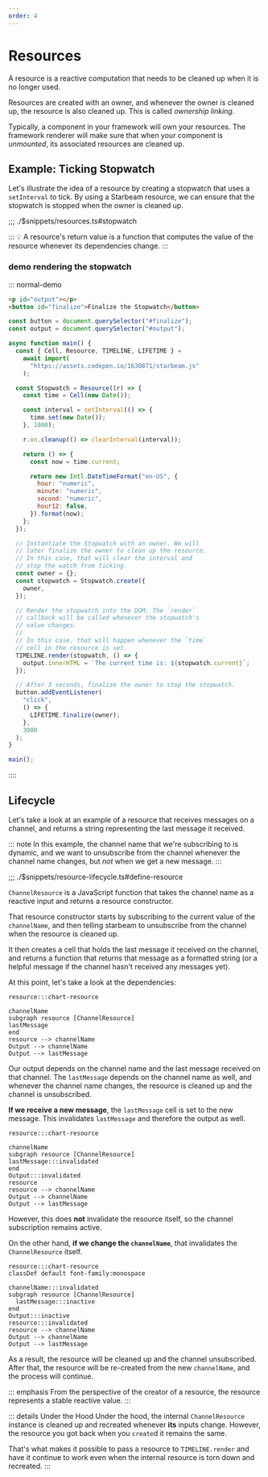```yaml
---
order: 4
---
```


# Resources

A resource is a reactive computation that needs to be cleaned up when it is no longer used.

Resources are created with an owner, and whenever the owner is cleaned up, the resource is also
cleaned up. This is called _ownership linking_.

Typically, a component in your framework will own your resources. The framework renderer will make
sure that when your component is _unmounted_, its associated resources are cleaned up.

[validated on demand]: ./3-validation.md

## Example: Ticking Stopwatch

Let's illustrate the idea of a resource by creating a stopwatch that uses a `setInterval` to tick.
By using a Starbeam resource, we can ensure that the stopwatch is stopped when the owner is cleaned up.

;;; ./$snippets/resources.ts#stopwatch

::: 💡
A resource's return value is a function that computes the value of the resource whenever its
dependencies change.
:::

### <strong class="marker">demo</strong> rendering the stopwatch

::: normal-demo

```html
<p id="output"></p>
<button id="finalize">Finalize the Stopwatch</button>
```

```js
const button = document.querySelector("#finalize");
const output = document.querySelector("#output");

async function main() {
  const { Cell, Resource, TIMELINE, LIFETIME } =
    await import(
      "https://assets.codepen.io/1630871/starbeam.js"
    );

  const Stopwatch = Resource((r) => {
    const time = Cell(new Date());

    const interval = setInterval(() => {
      time.set(new Date());
    }, 1000);

    r.on.cleanup(() => clearInterval(interval));

    return () => {
      const now = time.current;

      return new Intl.DateTimeFormat("en-US", {
        hour: "numeric",
        minute: "numeric",
        second: "numeric",
        hour12: false,
      }).format(now);
    };
  });

  // Instantiate the Stopwatch with an owner. We will
  // later finalize the owner to clean up the resource.
  // In this case, that will clear the interval and
  // stop the watch from ticking.
  const owner = {};
  const stopwatch = Stopwatch.create({
    owner,
  });

  // Render the stopwatch into the DOM. The `render`
  // callback will be called whenever the stopwatch's
  // value changes.
  //
  // In this case, that will happen whenever the `time`
  // cell in the resource is set.
  TIMELINE.render(stopwatch, () => {
    output.innerHTML = `The current time is: ${stopwatch.current}`;
  });

  // After 3 seconds, finalize the owner to stop the stopwatch.
  button.addEventListener(
    "click",
    () => {
      LIFETIME.finalize(owner);
    },
    3000
  );
}

main();
```

::::

## Lifecycle

Let's take a look at an example of a resource that receives messages on a channel, and returns a
string representing the last message it received.

::: note
In this example, the channel name that we're subscribing to is dynamic, and we want to unsubscribe
from the channel whenever the channel name changes, but _not_ when we get a new message.
:::

;;; ./$snippets/resource-lifecycle.ts#define-resource

`ChannelResource` is a JavaScript function that takes the channel name as a reactive input and
returns a resource constructor.

That resource constructor starts by subscribing to the current value of the `channelName`, and then
telling starbeam to unsubscribe from the channel when the resource is cleaned up.

It then creates a cell that holds the last message it received on the channel, and returns a
function that returns that message as a formatted string (or a helpful message if the channel hasn't
received any messages yet).

At this point, let's take a look at the dependencies:

```deps
resource:::chart-resource

channelName
subgraph resource [ChannelResource]
lastMessage
end
resource --> channelName
Output --> channelName
Output --> lastMessage
```

Our output depends on the channel name and the last message received on that channel. The
`lastMessage` depends on the channel name as well, and whenever the channel name changes, the
resource is cleaned up and the channel is unsubscribed.

**If we receive a new message**, the `lastMessage` cell is set to the new message. This invalidates
`lastMessage` and therefore the output as well.

```deps
resource:::chart-resource

channelName
subgraph resource [ChannelResource]
lastMessage:::invalidated
end
Output:::invalidated
resource
resource --> channelName
Output --> channelName
Output --> lastMessage
```

However, this does **not** invalidate the resource itself, so the channel subscription remains
active.

On the other hand, **if we change the `channelName`**, that invalidates the `ChannelResource`
itself.

```deps
resource:::chart-resource
classDef default font-family:monospace

channelName:::invalidated
subgraph resource [ChannelResource]
  lastMessage:::inactive
end
Output:::inactive
resource:::invalidated
resource --> channelName
Output --> channelName
Output --> lastMessage
```

As a result, the resource will be cleaned up and the channel unsubscribed. After that, the resource
will be re-created from the new `channelName`, and the process will continue.

::: emphasis
From the perspective of the creator of a resource, the resource represents a stable reactive value.
:::

::: details Under the Hood
Under the hood, the internal `ChannelResource` instance is cleaned up and recreated whenever **its** inputs
change. However, the resource you got back when you `create`d it remains the same.

That's what makes it possible to pass a resource to `TIMELINE.render` and have it continue to work
even when the internal resource is torn down and recreated.
:::
